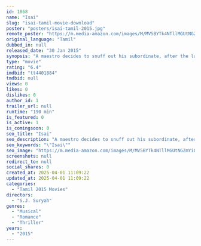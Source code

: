 ```yaml
---
id: 1868
name: "Isai"
slug: "isai-tamil-movie-download"
poster: "posters/isai-tamil-2015.jpg"
remote_poster: "https://m.media-amazon.com/images/M/MV5BYTk4NTllMGUtNGZmYi00YTViLTgyMjctZWE4ODNiMTcyOGYzXkEyXkFqcGdeQXVyMTEzNzg0Mjkx._V1_SX300.jpg"
original_language: "Tamil"
dubbed_in: null
released_date: "30 Jan 2015"
synopsis: "A maestro decides to snuff out his subordinate, after the latter subdued all his fame."
type: "movie"
rating: "6.4"
imdbid: "tt4401884"
tmdbid: null
views: 0
likes: 0
dislikes: 0
author_id: 1
trailer_url: null
runtime: "190 min"
is_featured: 0
is_active: 1
is_comingsoon: 0
seo_title: "Isai"
seo_description: "A maestro decides to snuff out his subordinate, after the latter subdued all his fame."
seo_keywords: "\"Isai\""
seo_image: "https://m.media-amazon.com/images/M/MV5BYTk4NTllMGUtNGZmYi00YTViLTgyMjctZWE4ODNiMTcyOGYzXkEyXkFqcGdeQXVyMTEzNzg0Mjkx._V1_SX300.jpg"
screenshots: null
redirect_to: null
social_shares: 0
created_at: 2025-04-01 11:09:22
updated_at: 2025-04-01 11:09:22
categories:
  - "Tamil 2015 Movies"
directors:
  - "S.J. Suryah"
genres:
  - "Musical"
  - "Romance"
  - "Thriller"
years:
  - "2015"
---
```

